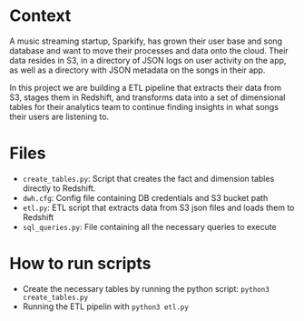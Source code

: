 # Context

A music streaming startup, Sparkify, has grown their user base and song database and want to move their processes and data onto the cloud. Their data resides in S3, in a directory of JSON logs on user activity on the app, as well as a directory with JSON metadata on the songs in their app.

In this project we are building a ETL pipeline that extracts their data from S3, stages them in Redshift, and transforms data into a set of dimensional tables for their analytics team to continue finding insights in what songs their users are listening to.

# Files

- `create_tables.py`: Script that creates the fact and dimension tables directly to Redshift.
- `dwh.cfg`: Config file containing DB credentials and S3 bucket path
- `etl.py`: ETL script that extracts data from S3 json files and loads them to Redshift
- `sql_queries.py`: File containing all the necessary queries to execute

# How to run scripts

- Create the necessary tables by running the python script: `python3 create_tables.py`
- Running the ETL pipelin with `python3 etl.py`
